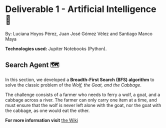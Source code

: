# Deliverable 1 - Artificial Intelligence 🤖
By: Luciana Hoyos Pérez, Juan José Gómez Vélez and Santiago Manco Maya

**Technologies used:** Jupiter Notebooks (Python).

## Search Agent 🗺️

In this section, we developed a **Breadth-First Search (BFS) algorithm** to solve the classic problem of the *Wolf, the Goat, and the Cabbage*.

The challenge consists of a farmer who needs to ferry a wolf, a goat, and a cabbage across a river. The farmer can only carry one item at a time, and must ensure that the wolf is never left alone with the goat, nor the goat with the cabbage, as one would eat the other.

**For more information visit** [the Wiki](https://github.com/Manco312/Deliverable1-AI/wiki)
